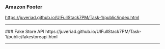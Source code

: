 ### Amazon Footer
https://juveriad.github.io/UIFullStack7PM/Task-1/public/index.html
<hr>
### Fake Store API
https://juveriad.github.io/UIFullStack7PM/Task-1/public/fakestoreapi.html
<hr>
